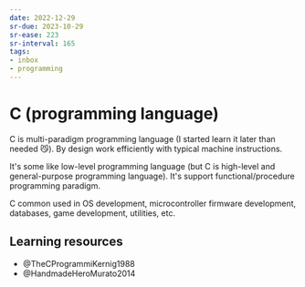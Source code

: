 ```yaml
---
date: 2022-12-29
sr-due: 2023-10-29
sr-ease: 223
sr-interval: 165
tags:
- inbox
- programming
---
```


# C (programming language)

C is multi-paradigm programming language (I started learn it later than needed
😼). By design work efficiently with typical machine instructions.

It\'s some like low-level programming language (but C is high-level and
general-purpose programming language). It's support functional/procedure
programming paradigm.

C common used in OS development, microcontroller firmware development,
databases, game development, utilities, etc.

## Learning resources

- @TheCProgrammiKernig1988
- @HandmadeHeroMurato2014
